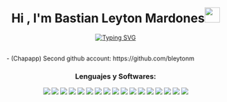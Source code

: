 
<h1 align="center"><b>Hi , I'm Bastian Leyton Mardones</b><img src="https://i.giphy.com/lGBeeSvVQA7xME62Df.webp" width="35"></h1>
<!--  -->
<p align="center">
  <a href="https://git.io/typing-svg"><img src="https://readme-typing-svg.herokuapp.com?font=Fira+Code&pause=1000&center=true&vCenter=true&width=435&lines=Software+Engineer;Cybersecurity+Enthusiast;Full+Stack+Developer" alt="Typing SVG" /></a>
</p>
<br>
- (Chapapp) Second github account: https://github.com/bleytonm

 <div align="center">
    <h3 align="center">Lenguajes y Softwares:</h3>
    <img src="https://img.icons8.com/?size=64&id=r4UrHt1gLC2t&format=png&color=000000"/>
    <img src="https://img.icons8.com/color/64/000000/php.png"/>
    <img src="https://img.icons8.com/color/64/000000/html-5--v1.png"/>
    <img src="https://img.icons8.com/color/64/000000/css3.png"/>
    <img src="https://img.icons8.com/color/64/000000/javascript.png"/>
    <img src="https://img.icons8.com/?size=64&id=20774&format=png&color=000000"/>
    <img src="https://img.icons8.com/color/64/000000/python.png"/>
    <img src="https://img.icons8.com/?size=64&id=8ljTDYUEydbJ&format=png&color=000000"/>
    <img src="https://img.icons8.com/color/64/000000/mysql-logo.png"/>
    <img src="https://img.icons8.com/color/64/000000/linux.png"/>
    <img src="https://img.icons8.com/color/64/000000/git.png"/>
    <img src="https://img.icons8.com/?size=64&id=63777&format=png&color=000000"/>
    <img src="https://img.icons8.com/?size=64&id=4VVL78edhbW9&format=png&color=000000"/>
    <img src="https://img.icons8.com/color/64/000000/office-365.png"/>
    <img src="https://img.icons8.com/?size=64&id=cdYUlRaag9G9&format=png&color=000000"/>
    <img src="https://img.icons8.com/color/64/000000/visual-studio-code-2019.png"/>
   <img src=https://icons8.com/icon/39292/jenkins/>
 </div>
